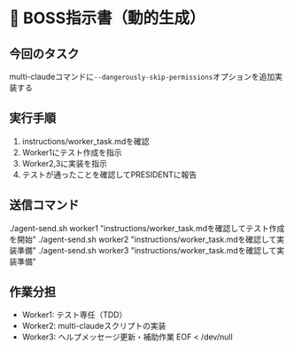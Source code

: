 # 🎯 BOSS指示書（動的生成）

## 今回のタスク
multi-claudeコマンドに`--dangerously-skip-permissions`オプションを追加実装する

## 実行手順
1. instructions/worker_task.mdを確認
2. Worker1にテスト作成を指示
3. Worker2,3に実装を指示
4. テストが通ったことを確認してPRESIDENTに報告

## 送信コマンド
./agent-send.sh worker1 "instructions/worker_task.mdを確認してテスト作成を開始"
./agent-send.sh worker2 "instructions/worker_task.mdを確認して実装準備"
./agent-send.sh worker3 "instructions/worker_task.mdを確認して実装準備"

## 作業分担
- Worker1: テスト専任（TDD）
- Worker2: multi-claudeスクリプトの実装
- Worker3: ヘルプメッセージ更新・補助作業
EOF < /dev/null